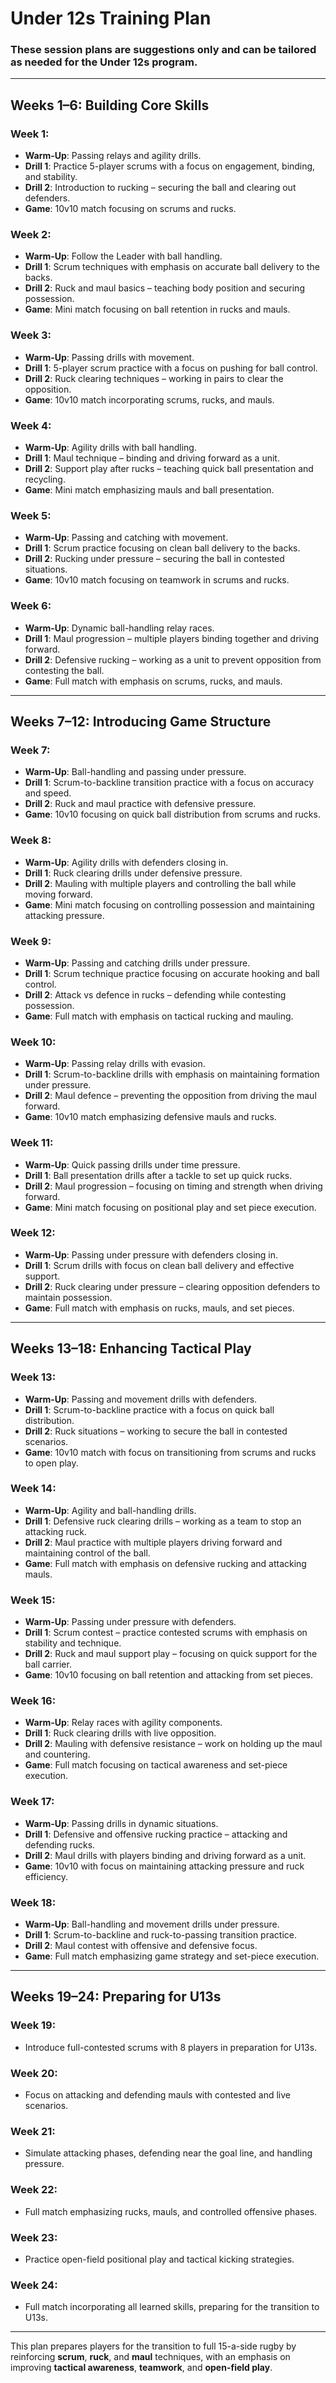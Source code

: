 # **Under 12s Training Plan**

### **These session plans are suggestions only and can be tailored as needed for the Under 12s program.**

---

## **Weeks 1–6: Building Core Skills**

### **Week 1:**
- **Warm-Up**: Passing relays and agility drills.
- **Drill 1**: Practice 5-player scrums with a focus on engagement, binding, and stability.
- **Drill 2**: Introduction to rucking – securing the ball and clearing out defenders.
- **Game**: 10v10 match focusing on scrums and rucks.

### **Week 2:**
- **Warm-Up**: Follow the Leader with ball handling.
- **Drill 1**: Scrum techniques with emphasis on accurate ball delivery to the backs.
- **Drill 2**: Ruck and maul basics – teaching body position and securing possession.
- **Game**: Mini match focusing on ball retention in rucks and mauls.

### **Week 3:**
- **Warm-Up**: Passing drills with movement.
- **Drill 1**: 5-player scrum practice with a focus on pushing for ball control.
- **Drill 2**: Ruck clearing techniques – working in pairs to clear the opposition.
- **Game**: 10v10 match incorporating scrums, rucks, and mauls.

### **Week 4:**
- **Warm-Up**: Agility drills with ball handling.
- **Drill 1**: Maul technique – binding and driving forward as a unit.
- **Drill 2**: Support play after rucks – teaching quick ball presentation and recycling.
- **Game**: Mini match emphasizing mauls and ball presentation.

### **Week 5:**
- **Warm-Up**: Passing and catching with movement.
- **Drill 1**: Scrum practice focusing on clean ball delivery to the backs.
- **Drill 2**: Rucking under pressure – securing the ball in contested situations.
- **Game**: 10v10 match focusing on teamwork in scrums and rucks.

### **Week 6:**
- **Warm-Up**: Dynamic ball-handling relay races.
- **Drill 1**: Maul progression – multiple players binding together and driving forward.
- **Drill 2**: Defensive rucking – working as a unit to prevent opposition from contesting the ball.
- **Game**: Full match with emphasis on scrums, rucks, and mauls.

---

## **Weeks 7–12: Introducing Game Structure**

### **Week 7:**
- **Warm-Up**: Ball-handling and passing under pressure.
- **Drill 1**: Scrum-to-backline transition practice with a focus on accuracy and speed.
- **Drill 2**: Ruck and maul practice with defensive pressure.
- **Game**: 10v10 focusing on quick ball distribution from scrums and rucks.

### **Week 8:**
- **Warm-Up**: Agility drills with defenders closing in.
- **Drill 1**: Ruck clearing drills under defensive pressure.
- **Drill 2**: Mauling with multiple players and controlling the ball while moving forward.
- **Game**: Mini match focusing on controlling possession and maintaining attacking pressure.

### **Week 9:**
- **Warm-Up**: Passing and catching drills under pressure.
- **Drill 1**: Scrum technique practice focusing on accurate hooking and ball control.
- **Drill 2**: Attack vs defence in rucks – defending while contesting possession.
- **Game**: Full match with emphasis on tactical rucking and mauling.

### **Week 10:**
- **Warm-Up**: Passing relay drills with evasion.
- **Drill 1**: Scrum-to-backline drills with emphasis on maintaining formation under pressure.
- **Drill 2**: Maul defence – preventing the opposition from driving the maul forward.
- **Game**: 10v10 match emphasizing defensive mauls and rucks.

### **Week 11:**
- **Warm-Up**: Quick passing drills under time pressure.
- **Drill 1**: Ball presentation drills after a tackle to set up quick rucks.
- **Drill 2**: Maul progression – focusing on timing and strength when driving forward.
- **Game**: Mini match focusing on positional play and set piece execution.

### **Week 12:**
- **Warm-Up**: Passing under pressure with defenders closing in.
- **Drill 1**: Scrum drills with focus on clean ball delivery and effective support.
- **Drill 2**: Ruck clearing under pressure – clearing opposition defenders to maintain possession.
- **Game**: Full match with emphasis on rucks, mauls, and set pieces.

---

## **Weeks 13–18: Enhancing Tactical Play**

### **Week 13:**
- **Warm-Up**: Passing and movement drills with defenders.
- **Drill 1**: Scrum-to-backline practice with a focus on quick ball distribution.
- **Drill 2**: Ruck situations – working to secure the ball in contested scenarios.
- **Game**: 10v10 match with focus on transitioning from scrums and rucks to open play.

### **Week 14:**
- **Warm-Up**: Agility and ball-handling drills.
- **Drill 1**: Defensive ruck clearing drills – working as a team to stop an attacking ruck.
- **Drill 2**: Maul practice with multiple players driving forward and maintaining control of the ball.
- **Game**: Full match with emphasis on defensive rucking and attacking mauls.

### **Week 15:**
- **Warm-Up**: Passing under pressure with defenders.
- **Drill 1**: Scrum contest – practice contested scrums with emphasis on stability and technique.
- **Drill 2**: Ruck and maul support play – focusing on quick support for the ball carrier.
- **Game**: 10v10 focusing on ball retention and attacking from set pieces.

### **Week 16:**
- **Warm-Up**: Relay races with agility components.
- **Drill 1**: Ruck clearing drills with live opposition.
- **Drill 2**: Mauling with defensive resistance – work on holding up the maul and countering.
- **Game**: Full match focusing on tactical awareness and set-piece execution.

### **Week 17:**
- **Warm-Up**: Passing drills in dynamic situations.
- **Drill 1**: Defensive and offensive rucking practice – attacking and defending rucks.
- **Drill 2**: Maul drills with players binding and driving forward as a unit.
- **Game**: 10v10 with focus on maintaining attacking pressure and ruck efficiency.

### **Week 18:**
- **Warm-Up**: Ball-handling and movement drills under pressure.
- **Drill 1**: Scrum-to-backline and ruck-to-passing transition practice.
- **Drill 2**: Maul contest with offensive and defensive focus.
- **Game**: Full match emphasizing game strategy and set-piece execution.

---

## **Weeks 19–24: Preparing for U13s**

### **Week 19:**
- Introduce full-contested scrums with 8 players in preparation for U13s.

### **Week 20:**
- Focus on attacking and defending mauls with contested and live scenarios.

### **Week 21:**
- Simulate attacking phases, defending near the goal line, and handling pressure.

### **Week 22:**
- Full match emphasizing rucks, mauls, and controlled offensive phases.

### **Week 23:**
- Practice open-field positional play and tactical kicking strategies.

### **Week 24:**
- Full match incorporating all learned skills, preparing for the transition to U13s.

---

This plan prepares players for the transition to full 15-a-side rugby by reinforcing **scrum**, **ruck**, and **maul** techniques, with an emphasis on improving **tactical awareness**, **teamwork**, and **open-field play**.
